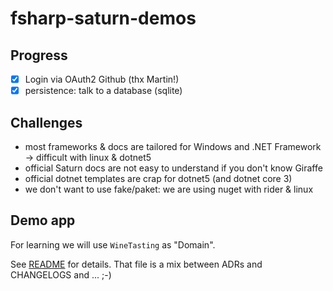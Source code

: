 # fsharp-saturn-demos

## Progress

- [x] Login via OAuth2 Github (thx Martin!)
- [x] persistence: talk to a database (sqlite)

## Challenges

- most frameworks & docs are tailored for Windows and .NET Framework -> difficult with linux &
  dotnet5
- official Saturn docs are not easy to understand if you don't know Giraffe
- official dotnet templates are crap for dotnet5 (and dotnet core 3)
- we don't want to use fake/paket: we are using nuget with rider & linux

## Demo app

For learning we will use `WineTasting` as "Domain".

See [README](WineTasting/WineTastingApp/README.md) for details. That file is a mix between ADRs and
CHANGELOGS and ... ;-)


